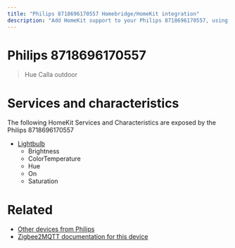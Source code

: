 ```yaml
---
title: "Philips 8718696170557 Homebridge/HomeKit integration"
description: "Add HomeKit support to your Philips 8718696170557, using Homebridge, Zigbee2MQTT and homebridge-z2m."
---
```

<!---
This file has been GENERATED using src/docgen/docgen.ts
DO NOT EDIT THIS FILE MANUALLY!
-->
# Philips 8718696170557
> Hue Calla outdoor


# Services and characteristics
The following HomeKit Services and Characteristics are exposed by
the Philips 8718696170557

* [Lightbulb](../../light.md)
  * Brightness
  * ColorTemperature
  * Hue
  * On
  * Saturation


# Related
* [Other devices from Philips](../index.md#philips)
* [Zigbee2MQTT documentation for this device](https://www.zigbee2mqtt.io/devices/8718696170557.html)